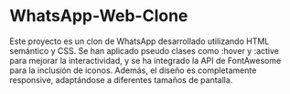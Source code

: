 # WhatsApp-Web-Clone
Este proyecto es un clon de WhatsApp desarrollado utilizando HTML semántico y CSS. Se han aplicado pseudo clases como :hover y :active para mejorar la interactividad, y se ha integrado la API de FontAwesome para la inclusión de iconos. Además, el diseño es completamente responsive, adaptándose a diferentes tamaños de pantalla.
